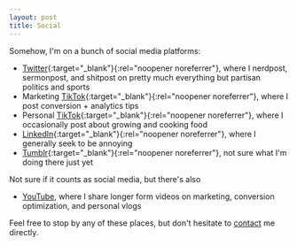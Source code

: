 ```yaml
---
layout: post
title: Social
---
```


Somehow, I'm on a bunch of social media platforms:

- [Twitter](https://twitter.com/briandavidhall/){:target="_blank"}{:rel="noopener noreferrer"}, where I nerdpost, sermonpost, and shitpost on pretty much everything but partisan politics and sports
- Marketing [TikTok](https://www.tiktok.com/@bdh.wtf){:target="_blank"}{:rel="noopener noreferrer"}, where I post conversion + analytics tips
- Personal [TikTok](https://www.tiktok.com/@brian.david.hall){:target="_blank"}{:rel="noopener noreferrer"}, where I occasionally post about growing and cooking food
- [LinkedIn](https://www.linkedin.com/in/briandavidhall/){:target="_blank"}{:rel="noopener noreferrer"}, where I generally seek to be annoying
- [Tumblr](https://briandavidhall.tumblr.com/){:target="_blank"}{:rel="noopener noreferrer"}, not sure what I'm doing there just yet

Not sure if it counts as social media, but there's also
- [YouTube](https://www.youtube.com/channel/UCi7Tdfq87gF7atPHzGRb99A), where I share longer form videos on marketing, conversion optimization, and personal vlogs

Feel free to stop by any of these places, but don't hesitate to [contact](/contact) me directly.
